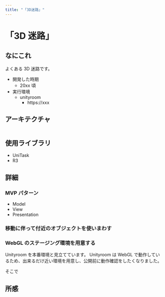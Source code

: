 ```yaml
---
title: "「3D迷路」"
---
```


# 「3D 迷路」

## なにこれ

よくある 3D 迷路です。

- 開発した時期
  - 20xx 頃
- 実行環境
  - unityroom
    - https://xxx

## アーキテクチャ

```mermaid

```

## 使用ライブラリ

- UniTask
- R3

## 詳細

### MVP パターン

- Model
- View
- Presentation

### 移動に伴って付近のオブジェクトを使いまわす

### WebGL のステージング環境を用意する

Unityroom を本番環境と見立てています。
Unityroom は WebGL で動作しているため、出来るだけ近い環境を用意し、公開前に動作確認をしたくなりました。

そこで

## 所感
